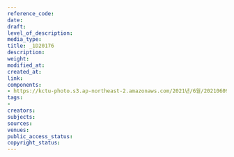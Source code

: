```yaml
---
reference_code: 
date: 
draft: 
level_of_description: 
media_type: 
title: _1D20176
description: 
weight: 
modified_at: 
created_at: 
link: 
components:
- https://kctu-photo.s3.ap-northeast-2.amazonaws.com/2021년/6월/20210609_산재사망+노동자+추모분향소+및+농성장+설치/_1D20176.jpg
tags:
- 
creators: 
subjects: 
sources: 
venues: 
public_access_status: 
copyright_status: 
---
```

